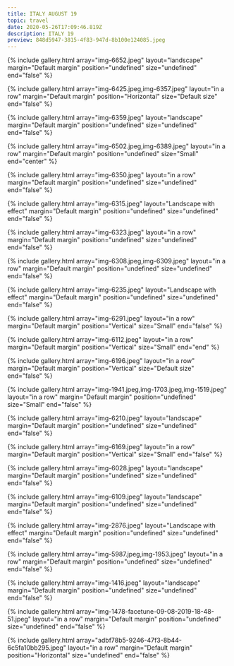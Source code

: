 ```yaml
---
title: ITALY AUGUST 19
topic: travel
date: 2020-05-26T17:09:46.819Z
description: ITALY 19
preview: 848d5947-3815-4f83-947d-8b100e124085.jpeg
---
```

{% include gallery.html array="img-6652.jpeg" layout="landscape" margin="Default margin" position="undefined" size="undefined" end="false" %}

{% include gallery.html array="img-6425.jpeg,img-6357.jpeg" layout="in a row" margin="Default margin" position="Horizontal" size="Default size" end="false" %}

{% include gallery.html array="img-6359.jpeg" layout="landscape" margin="Default margin" position="undefined" size="undefined" end="false" %}

{% include gallery.html array="img-6502.jpeg,img-6389.jpeg" layout="in a row" margin="Default margin" position="undefined" size="Small" end="center" %}

{% include gallery.html array="img-6350.jpeg" layout="in a row" margin="Default margin" position="undefined" size="undefined" end="false" %}

{% include gallery.html array="img-6315.jpeg" layout="Landscape with effect" margin="Default margin" position="undefined" size="undefined" end="false" %}

{% include gallery.html array="img-6323.jpeg" layout="in a row" margin="Default margin" position="undefined" size="undefined" end="false" %}

{% include gallery.html array="img-6308.jpeg,img-6309.jpeg" layout="in a row" margin="Default margin" position="undefined" size="undefined" end="false" %}

{% include gallery.html array="img-6235.jpeg" layout="Landscape with effect" margin="Default margin" position="undefined" size="undefined" end="false" %}

{% include gallery.html array="img-6291.jpeg" layout="in a row" margin="Default margin" position="Vertical" size="Small" end="false" %}

{% include gallery.html array="img-6112.jpeg" layout="in a row" margin="Default margin" position="Vertical" size="Small" end="end" %}

{% include gallery.html array="img-6196.jpeg" layout="in a row" margin="Default margin" position="Vertical" size="Default size" end="false" %}

{% include gallery.html array="img-1941.jpeg,img-1703.jpeg,img-1519.jpeg" layout="in a row" margin="Default margin" position="undefined" size="Small" end="false" %}

{% include gallery.html array="img-6210.jpeg" layout="landscape" margin="Default margin" position="undefined" size="undefined" end="false" %}

{% include gallery.html array="img-6169.jpeg" layout="in a row" margin="Default margin" position="Vertical" size="Small" end="false" %}

{% include gallery.html array="img-6028.jpeg" layout="landscape" margin="Default margin" position="undefined" size="undefined" end="false" %}

{% include gallery.html array="img-6109.jpeg" layout="landscape" margin="Default margin" position="undefined" size="undefined" end="false" %}

{% include gallery.html array="img-2876.jpeg" layout="Landscape with effect" margin="Default margin" position="undefined" size="undefined" end="false" %}

{% include gallery.html array="img-5987.jpeg,img-1953.jpeg" layout="in a row" margin="Default margin" position="undefined" size="undefined" end="false" %}

{% include gallery.html array="img-1416.jpeg" layout="landscape" margin="Default margin" position="undefined" size="undefined" end="false" %}

{% include gallery.html array="img-1478-facetune-09-08-2019-18-48-51.jpeg" layout="in a row" margin="Default margin" position="undefined" size="undefined" end="false" %}

{% include gallery.html array="adbf78b5-9246-47f3-8b44-6c5fa10bb295.jpeg" layout="in a row" margin="Default margin" position="Horizontal" size="undefined" end="false" %}